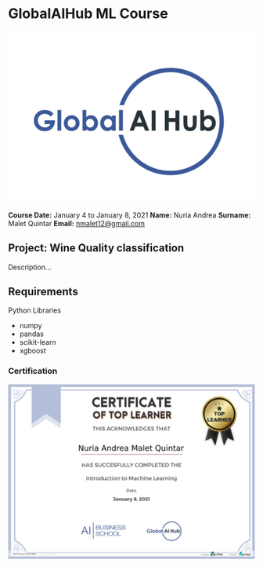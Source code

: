 # GlobalAIHub ML Course

![](img/logo.png)

**Course Date:** January 4 to January 8, 2021
**Name:** Nuria Andrea
**Surname:** Malet Quintar
**Email:** nmalet12@gmail.com

## Project: Wine Quality classification

Description...

## Requirements

Python Libraries

* numpy
* pandas
* scikit-learn
* xgboost

### Certification

![Top Learner Certification](img/top_learner.png)
